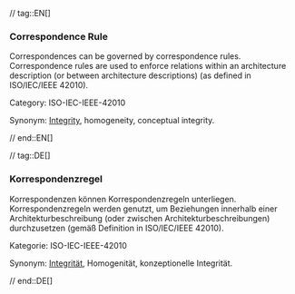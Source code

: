 // tag::EN[]
### Correspondence Rule

Correspondences can be governed by correspondence rules. Correspondence rules are used to enforce relations within an architecture description (or between architecture descriptions) (as defined in ISO/IEC/IEEE 42010).

Category: ISO-IEC-IEEE-42010


Synonym: [Integrity](#term-integrity), homogeneity, conceptual integrity.

// end::EN[]

// tag::DE[]
### Korrespondenzregel

Korrespondenzen können Korrespondenzregeln unterliegen.
Korrespondenzregeln werden genutzt, um Beziehungen innerhalb einer
Architekturbeschreibung (oder zwischen Architekturbeschreibungen)
durchzusetzen (gemäß Definition in ISO/IEC/IEEE 42010).

Kategorie: ISO-IEC-IEEE-42010

Synonym: [Integrität](#term-integrity),
Homogenität, konzeptionelle Integrität.


// end::DE[]

